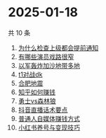 # 2025-01-18

共 10 条

<!-- BEGIN -->
<!-- 最后更新时间 Sat Jan 18 2025 06:08:15 GMT+0800 (China Standard Time) -->

1. [为什么检查上级都会提前通知](https://www.zhihu.com/search?q=%E4%B8%BA%E4%BB%80%E4%B9%88%E6%A3%80%E6%9F%A5%E4%B8%8A%E7%BA%A7%E9%83%BD%E4%BC%9A%E6%8F%90%E5%89%8D%E9%80%9A%E7%9F%A5)
1. [有哪些演员戏路很窄](https://www.zhihu.com/search?q=%E6%9C%89%E5%93%AA%E4%BA%9B%E6%BC%94%E5%91%98%E6%88%8F%E8%B7%AF%E5%BE%88%E7%AA%84)
1. [以军轰炸加沙地带多地](https://www.zhihu.com/search?q=%E4%BB%A5%E5%86%9B%E8%BD%B0%E7%82%B8%E5%8A%A0%E6%B2%99%E5%9C%B0%E5%B8%A6%E5%A4%9A%E5%9C%B0)
1. [t1对战dk](https://www.zhihu.com/search?q=t1%E5%AF%B9%E6%88%98dk)
1. [合肥地震](https://www.zhihu.com/search?q=%E5%90%88%E8%82%A5%E5%9C%B0%E9%9C%87)
1. [知乎如何赚钱](https://www.zhihu.com/search?q=%E7%9F%A5%E4%B9%8E%E5%A6%82%E4%BD%95%E8%B5%9A%E9%92%B1)
1. [勇士vs森林狼](https://www.zhihu.com/search?q=%E5%8B%87%E5%A3%ABvs%E6%A3%AE%E6%9E%97%E7%8B%BC)
1. [抖音直播话术要点](https://www.zhihu.com/search?q=%E6%8A%96%E9%9F%B3%E7%9B%B4%E6%92%AD%E8%AF%9D%E6%9C%AF%E8%A6%81%E7%82%B9)
1. [普通人自媒体赚钱方式](https://www.zhihu.com/search?q=%E6%99%AE%E9%80%9A%E4%BA%BA%E8%87%AA%E5%AA%92%E4%BD%93%E8%B5%9A%E9%92%B1%E6%96%B9%E5%BC%8F)
1. [小红书养号与变现技巧](https://www.zhihu.com/search?q=%E5%B0%8F%E7%BA%A2%E4%B9%A6%E5%85%BB%E5%8F%B7%E4%B8%8E%E5%8F%98%E7%8E%B0%E6%8A%80%E5%B7%A7)

<!-- END -->
